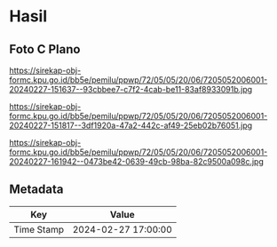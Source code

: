 # Hasil

## Foto C Plano

https://sirekap-obj-formc.kpu.go.id/bb5e/pemilu/ppwp/72/05/05/20/06/7205052006001-20240227-151637--93cbbee7-c7f2-4cab-be11-83af8933091b.jpg

https://sirekap-obj-formc.kpu.go.id/bb5e/pemilu/ppwp/72/05/05/20/06/7205052006001-20240227-151817--3df1920a-47a2-442c-af49-25eb02b76051.jpg

https://sirekap-obj-formc.kpu.go.id/bb5e/pemilu/ppwp/72/05/05/20/06/7205052006001-20240227-161942--0473be42-0639-49cb-98ba-82c9500a098c.jpg


## Metadata

| Key        | Value               |
| ---------- | ------------------- |
| Time Stamp | 2024-02-27 17:00:00 |



